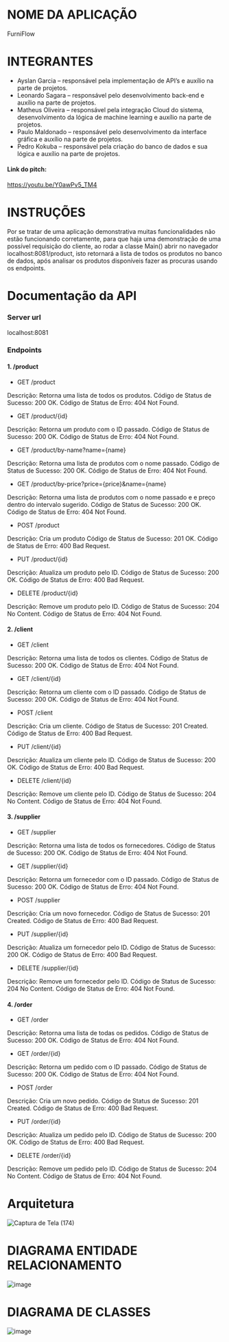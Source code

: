 # NOME DA APLICAÇÃO
FurniFlow
# INTEGRANTES
- Ayslan Garcia – responsável pela implementação de API’s e auxílio na parte de projetos.
- Leonardo Sagara – responsável pelo desenvolvimento back-end e auxílio na parte de projetos.
- Matheus Oliveira – responsável pela integração Cloud do sistema, desenvolvimento da lógica de machine learning e auxílio na parte de projetos.
- Paulo Maldonado – responsável pelo desenvolvimento da interface gráfica e auxílio na parte de projetos.
- Pedro Kokuba – responsável pela criação do banco de dados e sua lógica e auxílio na parte de projetos.

#### Link do pitch:
https://youtu.be/Y0awPv5_TM4

# INSTRUÇÕES
Por se tratar de uma aplicação demonstrativa muitas funcionalidades não estão funcionando corretamente, para que haja uma demonstração de uma possível requisição do cliente, ao rodar a classe Main() abrir no navegador localhost:8081/product, isto retornará a lista de todos os produtos no banco de dados, após analisar os produtos disponíveis fazer as procuras usando os endpoints.

# Documentação da API
### Server url
localhost:8081
### Endpoints
#### 1. /product
- GET /product

Descrição: Retorna uma lista de todos os produtos.
Código de Status de Sucesso: 200 OK.
Código de Status de Erro: 404 Not Found.
- GET /product/{id}

Descrição: Retorna um produto com o ID passado.
Código de Status de Sucesso: 200 OK.
Código de Status de Erro: 404 Not Found.
- GET /product/by-name?name={name}

Descrição: Retorna uma lista de produtos com o nome passado.
Código de Status de Sucesso: 200 OK.
Código de Status de Erro: 404 Not Found.
- GET /product/by-price?price={price}&name={name}

Descrição: Retorna uma lista de produtos  com o nome passado e e preço dentro do intervalo sugerido.
Código de Status de Sucesso: 200 OK.
Código de Status de Erro: 404 Not Found.
- POST /product

Descrição: Cria um produto
Código de Status de Sucesso: 201 OK.
Código de Status de Erro: 400 Bad Request.
- PUT /product/{id}

Descrição: Atualiza um produto pelo ID.
Código de Status de Sucesso: 200 OK.
Código de Status de Erro: 400 Bad Request.
- DELETE /product/{id}

Descrição: Remove um produto pelo ID.
Código de Status de Sucesso: 204 No Content.
Código de Status de Erro: 404 Not Found.

#### 2. /client
- GET /client

Descrição: Retorna uma lista de todos os clientes.
Código de Status de Sucesso: 200 OK.
Código de Status de Erro: 404 Not Found.
- GET /client/{id}

Descrição: Retorna um cliente com o ID passado.
Código de Status de Sucesso: 200 OK.
Código de Status de Erro: 404 Not Found.
- POST /client

Descrição: Cria um cliente.
Código de Status de Sucesso: 201 Created.
Código de Status de Erro: 400 Bad Request.
- PUT /client/{id}

Descrição: Atualiza um cliente pelo ID.
Código de Status de Sucesso: 200 OK.
Código de Status de Erro: 400 Bad Request.
- DELETE /client/{id}

Descrição: Remove um cliente pelo ID.
Código de Status de Sucesso: 204 No Content.
Código de Status de Erro: 404 Not Found.

#### 3. /supplier
- GET /supplier

Descrição: Retorna uma lista de todos os fornecedores.
Código de Status de Sucesso: 200 OK.
Código de Status de Erro: 404 Not Found.
- GET /supplier/{id}

Descrição: Retorna um fornecedor com o ID passado.
Código de Status de Sucesso: 200 OK.
Código de Status de Erro: 404 Not Found.
- POST /supplier

Descrição: Cria um novo fornecedor.
Código de Status de Sucesso: 201 Created.
Código de Status de Erro: 400 Bad Request.
- PUT /supplier/{id}

Descrição: Atualiza um fornecedor pelo ID.
Código de Status de Sucesso: 200 OK.
Código de Status de Erro: 400 Bad Request.
- DELETE /supplier/{id}

Descrição: Remove um fornecedor pelo ID.
Código de Status de Sucesso: 204 No Content.
Código de Status de Erro: 404 Not Found.

#### 4. /order
- GET /order

Descrição: Retorna uma lista de todas os pedidos.
Código de Status de Sucesso: 200 OK.
Código de Status de Erro: 404 Not Found.
- GET /order/{id}

Descrição: Retorna um pedido com o ID passado.
Código de Status de Sucesso: 200 OK.
Código de Status de Erro: 404 Not Found.
- POST /order

Descrição: Cria um novo pedido.
Código de Status de Sucesso: 201 Created.
Código de Status de Erro: 400 Bad Request.
- PUT /order/{id}

Descrição: Atualiza um pedido pelo ID.
Código de Status de Sucesso: 200 OK.
Código de Status de Erro: 400 Bad Request.
- DELETE /order/{id}

Descrição: Remove um pedido pelo ID.
Código de Status de Sucesso: 204 No Content.
Código de Status de Erro: 404 Not Found.

# Arquitetura
![Captura de Tela (174)](https://github.com/Leosagara/Challenge-Level-Group/assets/75694982/e50e0079-1404-442a-9a48-a4872bd01f64)
# DIAGRAMA ENTIDADE RELACIONAMENTO
![image](https://github.com/Leosagara/Challenge/assets/75694982/ecc5ee4e-fd0c-4625-812a-20a26def6624)
# DIAGRAMA DE CLASSES
![image](https://github.com/Leosagara/Challenge/assets/75694982/747b011b-5492-4bc9-ad57-ca95d0c76e55)

